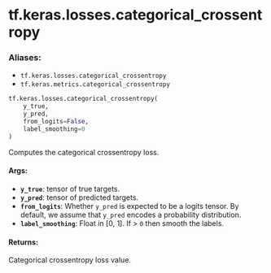 <div itemscope itemtype="http://developers.google.com/ReferenceObject">
<meta itemprop="name" content="tf.keras.losses.categorical_crossentropy" />
<meta itemprop="path" content="Stable" />
</div>

# tf.keras.losses.categorical_crossentropy

### Aliases:

* `tf.keras.losses.categorical_crossentropy`
* `tf.keras.metrics.categorical_crossentropy`

``` python
tf.keras.losses.categorical_crossentropy(
    y_true,
    y_pred,
    from_logits=False,
    label_smoothing=0
)
```

Computes the categorical crossentropy loss.

#### Args:

* <b>`y_true`</b>: tensor of true targets.
* <b>`y_pred`</b>: tensor of predicted targets.
* <b>`from_logits`</b>: Whether `y_pred` is expected to be a logits tensor. By default,
    we assume that `y_pred` encodes a probability distribution.
* <b>`label_smoothing`</b>: Float in [0, 1]. If > `0` then smooth the labels.


#### Returns:

Categorical crossentropy loss value.